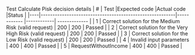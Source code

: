Test Calculate Pisk decision details
| #  | Test                                                    |Expected code |Actual code |Status         |
|----|---------------------------------------------------------|------------  |------------| ------------- |
| 1  | Сorrect solution for the Medium Risk (valid request)    |    200       |  200       |     Passed    |
| 2  | Сorrect solution for the Very High Risk (valid request) |    200       |  200       |     Passed    |
| 3  | Сorrect solution for the Low Risk (valid request)       |    200       |  200       |     Passed    |
| 4  | Invalid input parameters                                |    400       |  400       |     Passed    |
| 5  | RequestWithoutIncome                                    |    400       |  400       |     Passed    |
